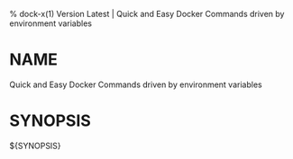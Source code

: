 % dock-x(1) Version Latest | Quick and Easy Docker Commands driven by environment variables
# NAME

Quick and Easy Docker Commands driven by environment variables

# SYNOPSIS

${SYNOPSIS}
